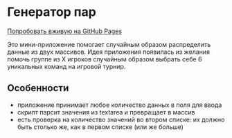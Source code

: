 # Генератор пар

[Попробовать вживую на GitHub Pages](https://tmshchk.github.io/pair-generator/)

Это мини-приложение помогает случайным образом распределить данные из двух массивов. Идея приложения появилась из желания помочь группе из Х игроков случайным образом выбрать себе 6 уникальных команд на игровой турнир.

## Особенности

- приложение принимает любое количество данных в поля для ввода
- скрипт парсит значения из textarea и превращает в массив
- есть проверка на количество значений во втором списке: их должно быть столько же, как в первом списке (или же больше)
